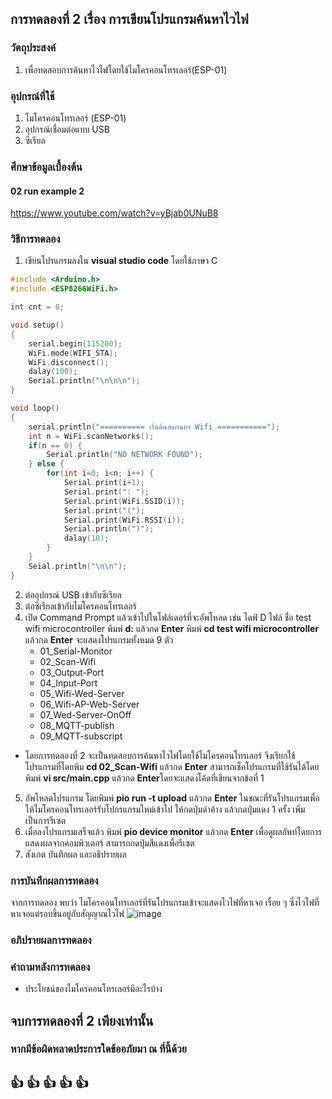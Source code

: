 ## การทดลองที่ 2 เรื่อง การเขียนโปรแกรมค้นหาไวไฟ

### วัตถุประสงค์
1. เพื่อทดสอบการค้นหาไวไฟโดยใช้ไมโครคอนโทรเลอร์(ESP-01)

### อุปกรณ์ที่ใช้
1. ไมโครคอนโทรเลอร์ (ESP-01)
2. อุปกรณ์เชื่อมต่อแบบ USB
3. ซีเรียล


### ศึกษาข้อมูลเบื้องต้น
#### 02 run example 2
https://www.youtube.com/watch?v=yBjab0UNuB8


### วิธีการทดลอง
1. เขียนโปรแกรมลงใน **visual studio code** โดยใช้ภาษา C
```C
#include <Arduino.h>
#include <ESP8266WiFi.h>

int cnt = 0;

void setup()
{
	serial.begin(115200);
	WiFi.mode(WIFI_STA);
	WiFi.disconnect();
	dalay(100);
	Serial.println("\n\n\n");
}

void loop()
{
	serial.println("========== เริ่มต้นสแกนหา Wifi ===========");
	int n = WiFi.scanNetworks();
	if(n == 0) {
		Serial.println("NO NETWORK FOUND");
	} else {
		for(int i=0; i<n; i++) {
			Serial.print(i+1);
			Serial.print(": ");
			Serial.print(WiFi.SSID(i));
			Serial.print("(");
			Serial.print(WiFi.RSSI(i));
			Serial.println(")");
			dalay(10);
		}
	}
	Seial.println("\n\n");
}

```
2. ต่ออุปกรณ์ USB เข้ากับซีเรียล
3. ต่อซีเรียลเข้ากับไมโครคอนโทรเลอร์
4. เปิด Command Prompt แล้วเข้าไปในโฟล์เดอร์ที่จะอัพโหลด เช่น ไดฟ์ D ไฟล์ ชื่อ test wifi microcontroller
  พิมพ์ **d:** แล้วกด **Enter**
  พิมพ์ **cd test wifi microcontroller** แล้วกด **Enter**
  จะแสดงโปรแกรมทั้งหมด 9 ตัว
    * 01_Serial-Monitor
    * 02_Scan-Wifi
    * 03_Output-Port
    * 04_Input-Port
    * 05_Wifi-Wed-Server
    * 06_Wifi-AP-Web-Server
    * 07_Wed-Server-OnOff
    * 08_MQTT-publish
    * 09_MQTT-subscript
* โดยการทดลองที่ 2 จะเป็นทดสอบการค้นหาไวไฟโดยใช้ไมโครคอนโทรเลอร์ จึงเรียกใช้ โปรแกรมที่โดยพิม **cd 02_Scan-Wifi** แล้วกด **Enter**
 สามารถเช็คโปรแกรมที่ใช้รันได้โดย พิมพ์ **vi src/main.cpp** แล้วกด **Enter**โดยจะแสดงโค้ดที่เขียนจากข้อที่ 1
5. อัพโหลดโปรแกรม โดยพิมพ์ **pio run -t upload** แล้วกด **Enter** ในขณะที่รันโปรแกรมเพื่อให้ไมโครคอนโทรเลอร์รับโปกรแกรมใหม่เข้าไป ให้กดปุ่มดำค้าง แล้วกดปุ่มแดง 1 ครั้ง เพิ่มเป็นการรีเซต
6. เมื่อลงโปรแกรมเสร็จแล้ว พิมพ์ **pio device monitor** แล้วกด **Enter** เพื่อดูผลลัพท์โดยการแสดงผลจากคอมพิวเตอร์ สามารถกดปุ่มสีแดงเพื่อรีเซต
7. สังเกต บันทึกผล และอธิปรายผล


### การบันทึกผลการทดลอง
   จากการทดลอง พบว่า ไมโครคอนโทรเลอร์ที่รันโปรแกรมเข้าจะแสดงไวไฟที่หาเจอ เรื่อย ๆ ซึ่งไวไฟที่หาเจอแต่รอบขึ้นอยู่กับสัญญาณไวไฟ
 ![image](https://user-images.githubusercontent.com/80879565/111809728-df5b2180-8907-11eb-882e-b004fcea68af.png)

### อภิปรายผลการทดลอง
  
  

    
### คำถามหลังการทดลอง
  * ประโยชน์ของไมโครคอนโทรเลอร์มีอะไรบ้าง
   	


## จบการทดลองที่ 2 เพียงเท่านั้น
### หากมีข้อผิดพลาดประการใดข้ออภัยมา ณ ที่นี้ด้วย
## :+1: :+1:  :+1:  :+1:  :+1:  
